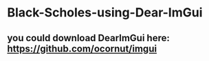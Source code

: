 # Black-Scholes-using-Dear-ImGui

## you could download DearImGui here: https://github.com/ocornut/imgui
